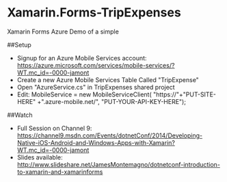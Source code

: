 Xamarin.Forms-TripExpenses
==========================

Xamarin Forms Azure Demo of a simple 

##Setup

* Signup for an Azure Mobile Services account: https://azure.microsoft.com/services/mobile-services/?WT.mc_id=-0000-jamont
* Create a new Azure Mobile Services Table Called "TripExpense"
* Open "AzureService.cs" in TripExpenses shared project
* Edit: MobileService = new MobileServiceClient(
        "https://"+"PUT-SITE-HERE" +".azure-mobile.net/",
        "PUT-YOUR-API-KEY-HERE");


##Watch

* Full Session on Channel 9: https://channel9.msdn.com/Events/dotnetConf/2014/Developing-Native-iOS-Android-and-Windows-Apps-with-Xamarin?WT.mc_id=-0000-jamont
* Slides available: http://www.slideshare.net/JamesMontemagno/dotnetconf-introduction-to-xamarin-and-xamarinforms
